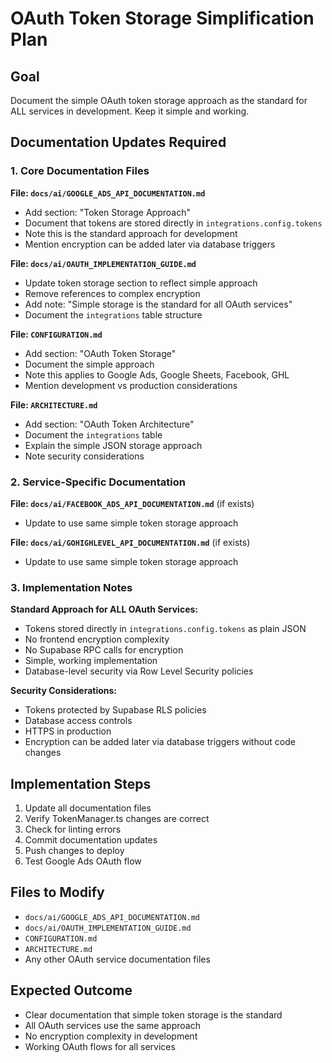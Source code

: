 # OAuth Token Storage Simplification Plan

## Goal
Document the simple OAuth token storage approach as the standard for ALL services in development. Keep it simple and working.

## Documentation Updates Required

### 1. Core Documentation Files

**File: `docs/ai/GOOGLE_ADS_API_DOCUMENTATION.md`**
- Add section: "Token Storage Approach"
- Document that tokens are stored directly in `integrations.config.tokens`
- Note this is the standard approach for development
- Mention encryption can be added later via database triggers

**File: `docs/ai/OAUTH_IMPLEMENTATION_GUIDE.md`**
- Update token storage section to reflect simple approach
- Remove references to complex encryption
- Add note: "Simple storage is the standard for all OAuth services"
- Document the `integrations` table structure

**File: `CONFIGURATION.md`**
- Add section: "OAuth Token Storage"
- Document the simple approach
- Note this applies to Google Ads, Google Sheets, Facebook, GHL
- Mention development vs production considerations

**File: `ARCHITECTURE.md`**
- Add section: "OAuth Token Architecture"
- Document the `integrations` table
- Explain the simple JSON storage approach
- Note security considerations

### 2. Service-Specific Documentation

**File: `docs/ai/FACEBOOK_ADS_API_DOCUMENTATION.md`** (if exists)
- Update to use same simple token storage approach

**File: `docs/ai/GOHIGHLEVEL_API_DOCUMENTATION.md`** (if exists)
- Update to use same simple token storage approach

### 3. Implementation Notes

**Standard Approach for ALL OAuth Services:**
- Tokens stored directly in `integrations.config.tokens` as plain JSON
- No frontend encryption complexity
- No Supabase RPC calls for encryption
- Simple, working implementation
- Database-level security via Row Level Security policies

**Security Considerations:**
- Tokens protected by Supabase RLS policies
- Database access controls
- HTTPS in production
- Encryption can be added later via database triggers without code changes

## Implementation Steps

1. Update all documentation files
2. Verify TokenManager.ts changes are correct
3. Check for linting errors
4. Commit documentation updates
5. Push changes to deploy
6. Test Google Ads OAuth flow

## Files to Modify

- `docs/ai/GOOGLE_ADS_API_DOCUMENTATION.md`
- `docs/ai/OAUTH_IMPLEMENTATION_GUIDE.md`
- `CONFIGURATION.md`
- `ARCHITECTURE.md`
- Any other OAuth service documentation files

## Expected Outcome

- Clear documentation that simple token storage is the standard
- All OAuth services use the same approach
- No encryption complexity in development
- Working OAuth flows for all services
